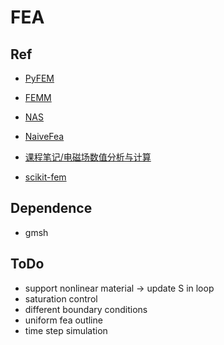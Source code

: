 # FEA
## Ref
- [PyFEM](https://github.com/jjcremmers/PyFEM)
- [FEMM](https://github.com/cenit/FEMM)
- [NAS](https://help.autodesk.com/view/NSTRN/2017/ENU/?guid=GUID-CCA11D25-0145-42A1-94DC-52226AC8FCD6)
- [NaiveFea](https://github.com/MuTong320/NaiveFea)

- [课程笔记/电磁场数值分析与计算](https://renahah.github.io/课程笔记/电磁场数值分析与计算/电磁场数值分析与计算05-有限元方法介绍/)

- [scikit-fem](https://github.com/kinnala/scikit-fem)

## Dependence
- gmsh

## ToDo
- support nonlinear material -> update S in loop
- saturation control
- different boundary conditions
- uniform fea outline
- time step simulation